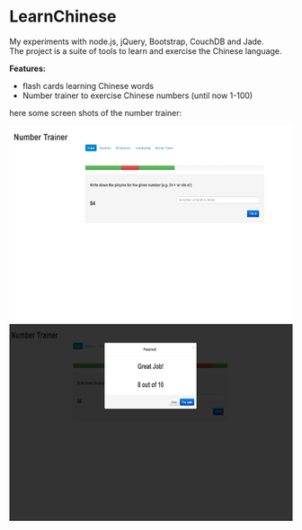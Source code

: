 # LearnChinese

My experiments with node.js, jQuery, Bootstrap, CouchDB and Jade.  
The project is a suite of tools to learn and exercise the Chinese language.

**Features:**  
- flash cards learning Chinese words
- Number trainer to exercise Chinese numbers (until now 1-100)

here some screen shots of the number trainer:

<center>
<img src=numberTrainer_screenshot.png width=900 height=350> <img src=numberTrainer_screenshot2.png width=900 height=350>
</center>
